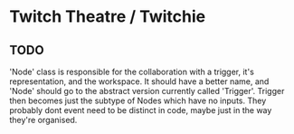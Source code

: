 
# Twitch Theatre / Twitchie

## TODO

'Node' class is responsible for the collaboration with a trigger, it's
representation, and the workspace. It should have a better name, and 'Node'
should go to the abstract version currently called 'Trigger'. Trigger then
becomes just the subtype of Nodes which have no inputs. They probably dont
event need to be distinct in code, maybe just in the way they're organised.

